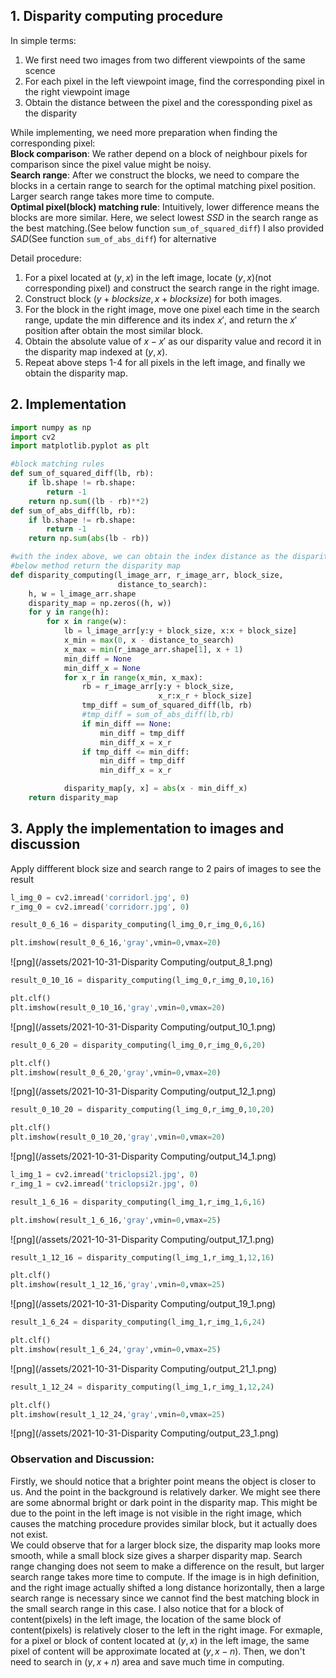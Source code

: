 <head>
    <script src="https://cdn.mathjax.org/mathjax/latest/MathJax.js?config=TeX-AMS-MML_HTMLorMML" type="text/javascript"></script>
    <script type="text/x-mathjax-config">
        MathJax.Hub.Config({
            tex2jax: {
            skipTags: ['script', 'noscript', 'style', 'textarea', 'pre'],
            inlineMath: [['$','$']]
            }
        });
    </script>
</head>


## 1. Disparity computing procedure
In simple terms:
1. We first need two images from two different viewpoints of the same scence
2. For each pixel in the left viewpoint image, find the corresponding pixel in the right viewpoint image
3. Obtain the distance between the pixel and the coressponding pixel as the disparity

While implementing, we need more preparation when finding the corresponding pixel:  
**Block comparison**:
We rather depend on a block of neighbour pixels for comparison since the pixel value might be noisy.  
**Search range**:
After we construct the blocks, we need to compare the blocks in a certain range to search for the optimal matching pixel position. Larger search range takes more time to compute.  
**Optimal pixel(block) matching rule**:
Intuitively, lower difference means the blocks are more similar. Here, we select lowest $SSD$ in the search range as the best matching.(See below function `sum_of_squared_diff`) I also provided $SAD$(See function `sum_of_abs_diff`) for alternative

Detail procedure:
1. For a pixel located at $(y,x)$ in the left image, locate $(y,x)$(not corresponding pixel)  and construct the search range in the right image.
2. Construct block $(y + block size, x + block size)$ for both images.
3. For the block in the right image, move one pixel each time in the search range, update the min difference and its index $x'$, and return the $x'$ position after obtain the most similar block.
4. Obtain the absolute value of $x-x'$ as our disparity value and record it in the disparity map indexed at $(y,x)$.
5. Repeat above steps 1-4 for all pixels in the left image, and finally we obtain the disparity map.

## 2. Implementation


```python
import numpy as np
import cv2
import matplotlib.pyplot as plt
```


```python
#block matching rules 
def sum_of_squared_diff(lb, rb):
    if lb.shape != rb.shape:
        return -1
    return np.sum((lb - rb)**2)
def sum_of_abs_diff(lb, rb):
    if lb.shape != rb.shape:
        return -1
    return np.sum(abs(lb - rb))
```


```python
#with the index above, we can obtain the index distance as the disparity
#below method return the disparity map
def disparity_computing(l_image_arr, r_image_arr, block_size,
                        distance_to_search):
    h, w = l_image_arr.shape
    disparity_map = np.zeros((h, w))
    for y in range(h):
        for x in range(w):
            lb = l_image_arr[y:y + block_size, x:x + block_size]
            x_min = max(0, x - distance_to_search)
            x_max = min(r_image_arr.shape[1], x + 1)
            min_diff = None
            min_diff_x = None
            for x_r in range(x_min, x_max):
                rb = r_image_arr[y:y + block_size,
                                 x_r:x_r + block_size]
                tmp_diff = sum_of_squared_diff(lb, rb)
                #tmp_diff = sum_of_abs_diff(lb,rb)
                if min_diff == None:
                    min_diff = tmp_diff
                    min_diff_x = x_r
                if tmp_diff <= min_diff:
                    min_diff = tmp_diff
                    min_diff_x = x_r

            disparity_map[y, x] = abs(x - min_diff_x)
    return disparity_map
```

## 3. Apply the implementation to images and discussion
Apply diffferent block size and search range to 2 pairs of images to see the result


```python
l_img_0 = cv2.imread('corridorl.jpg', 0)
r_img_0 = cv2.imread('corridorr.jpg', 0)
```


```python
result_0_6_16 = disparity_computing(l_img_0,r_img_0,6,16)
```


```python
plt.imshow(result_0_6_16,'gray',vmin=0,vmax=20)
```







    
![png](/assets/2021-10-31-Disparity Computing/output_8_1.png)
    



```python
result_0_10_16 = disparity_computing(l_img_0,r_img_0,10,16)
```


```python
plt.clf()
plt.imshow(result_0_10_16,'gray',vmin=0,vmax=20)
```






    
![png](/assets/2021-10-31-Disparity Computing/output_10_1.png)
    



```python
result_0_6_20 = disparity_computing(l_img_0,r_img_0,6,20)
```


```python
plt.clf()
plt.imshow(result_0_6_20,'gray',vmin=0,vmax=20)
```








    
![png](/assets/2021-10-31-Disparity Computing/output_12_1.png)
    



```python
result_0_10_20 = disparity_computing(l_img_0,r_img_0,10,20)
```


```python
plt.clf()
plt.imshow(result_0_10_20,'gray',vmin=0,vmax=20)
```






    
![png](/assets/2021-10-31-Disparity Computing/output_14_1.png)
    



```python
l_img_1 = cv2.imread('triclopsi2l.jpg', 0)
r_img_1 = cv2.imread('triclopsi2r.jpg', 0)
```


```python
result_1_6_16 = disparity_computing(l_img_1,r_img_1,6,16)
```


```python
plt.imshow(result_1_6_16,'gray',vmin=0,vmax=25)
```







    
![png](/assets/2021-10-31-Disparity Computing/output_17_1.png)
    



```python
result_1_12_16 = disparity_computing(l_img_1,r_img_1,12,16)
```


```python
plt.clf()
plt.imshow(result_1_12_16,'gray',vmin=0,vmax=25)
```







    
![png](/assets/2021-10-31-Disparity Computing/output_19_1.png)
    



```python
result_1_6_24 = disparity_computing(l_img_1,r_img_1,6,24)
```


```python
plt.clf()
plt.imshow(result_1_6_24,'gray',vmin=0,vmax=25)
```






    
![png](/assets/2021-10-31-Disparity Computing/output_21_1.png)
    



```python
result_1_12_24 = disparity_computing(l_img_1,r_img_1,12,24)
```


```python
plt.clf()
plt.imshow(result_1_12_24,'gray',vmin=0,vmax=25)
```








    
![png](/assets/2021-10-31-Disparity Computing/output_23_1.png)
    


### Observation and Discussion:  
Firstly, we should notice that a brighter point means the object is closer to us. And the point in the background is relatively darker. We might see there are some abnormal bright or dark point in the disparity map. This might be due to the point in the left image is not visible in the right image, which causes the matching procedure provides similar block, but it actually does not exist.  
We could observe that for a larger block size, the disparity map looks more smooth, while a small block size gives a sharper disparity map. Search range changing does not seem to make a difference on the result, but larger search range takes more time to compute. If the image is in high definition, and the right image actually shifted a long distance horizontally, then a large search range is necessary since we cannot find the best matching block in the small search range in this case. I also notice that for a block of content(pixels) in the left image, the location of the same block of content(pixels) is relatively closer to the left in the right image. For exmaple, for a pixel or block of content located at $(y,x)$ in the left image, the same pixel of content will be approximate located at $(y,x-n)$. Then, we don't need to search in $(y,x+n)$ area and save much time in computing.
